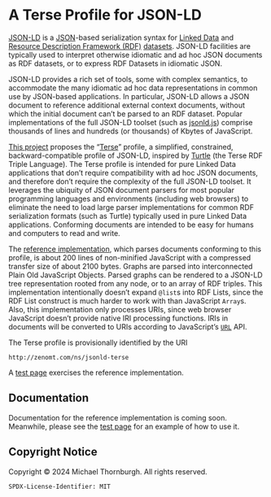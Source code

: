 A Terse Profile for JSON-LD
===========================

[JSON-LD][] is a [JSON][]-based serialization syntax for [Linked Data][] and
[Resource Description Framework (RDF)][RDF] [datasets][]. JSON-LD facilities
are typically used to interpret otherwise idiomatic and ad hoc JSON documents
as RDF datasets, or to express RDF Datasets in idiomatic JSON.

JSON-LD provides a rich set of tools, some with complex semantics, to accommodate
the many idiomatic ad hoc data representations in common use by JSON-based
applications. In particular, JSON-LD allows a JSON document to reference
additional external context documents, without which the initial document
can’t be parsed to an RDF dataset. Popular implementations of the full JSON-LD
toolset (such as [jsonld.js][]) comprise thousands of lines and hundreds (or
thousands) of Kbytes of JavaScript.

[This project][] proposes the “[Terse](terse.md)” profile, a simplified,
constrained, backward-compatible profile of JSON-LD, inspired by [Turtle][]
(the Terse RDF Triple Language). The Terse profile is intended for pure Linked
Data applications that don’t require compatibility with ad hoc JSON documents,
and therefore don’t require the complexity of the full JSON-LD toolset. It
leverages the ubiquity of JSON document parsers for most popular programming
languages and environments (including web browsers) to eliminate the need to
load large parser implementations for common RDF serialization formats (such
as Turtle) typically used in pure Linked Data applications. Conforming documents
are intended to be easy for humans and computers to read and write.

The [reference implementation](jsonld-terse.js), which parses documents
conforming to this profile, is about 200 lines of non-minified JavaScript
with a compressed transfer size of about 2100 bytes. Graphs are parsed into
interconnected Plain Old JavaScript Objects. Parsed graphs can be rendered
to a JSON-LD tree representation rooted from any node, or to an array of RDF
triples. This implementation intentionally doesn’t expand `@list`s into RDF
Lists, since the RDF List construct is much harder to work with than JavaScript
`Array`s. Also, this implementation only processes URIs, since web browser
JavaScript doesn’t provide native IRI processing functions. IRIs in documents
will be converted to URIs according to JavaScript’s [`URL`][URL api] API.

The Terse profile is provisionally identified by the URI

    http://zenomt.com/ns/jsonld-terse

A [test page][] exercises the reference implementation.

Documentation
-------------
Documentation for the reference implementation is coming soon. Meanwhile,
please see the [test page][] for an example of how to use it.

Copyright Notice
----------------
Copyright © 2024 Michael Thornburgh. All rights reserved.

    SPDX-License-Identifier: MIT


  [JSON-LD]: https://json-ld.org/
  [JSON]: https://www.rfc-editor.org/rfc/rfc8259
  [Linked Data]: https://www.w3.org/wiki/LinkedData
  [RDF]: https://www.w3.org/RDF/
  [datasets]: https://www.w3.org/TR/rdf11-concepts/#section-dataset
  [This project]: https://github.com/zenomt/jsonld-terse
  [Turtle]: https://www.w3.org/TR/turtle/
  [jsonld.js]: https://github.com/digitalbazaar/jsonld.js
  [test page]: test.html
  [URL api]: https://url.spec.whatwg.org/#api
